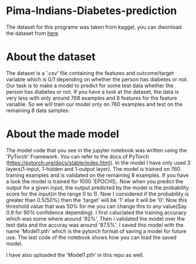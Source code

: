 # Pima-Indians-Diabetes-prediction

The dataset for this programe was taken from kaggel, you can dwonload the dataset from [here](https://www.kaggle.com/uciml/pima-indians-diabetes-database)


# About the dataset 

The dataset is a '.csv' file containing the features and outcome/target variable which is 0/1 depending on whether the person has diabetes or not.
Our task is to make a model to predict for some test data whether the person has diabetes or not.
If you have a look at the dataset, the data is very less with only around 768 examples and 8 features for the feature variable. So we will train our model only on 760 examples and test on the remaining 8 data samples.

# About the made model

The model code that you see in the jupyter notebook was written using the 'PyTorch' Framework. You can refer to the docs of PyTorch (https://pytorch.org/docs/stable/index.html).
In the model I have only used 3 layers(1-input, 1-hidden and 1-output layer). The model is trained on 760 training examples and is validated on the remaining 8 examples.
If you have a look the model is trained for 1000 'EPOCHS;. Now when you predict the output for a given input, the output predicted by the model is the probability score for the input(in the range 0 to 1). Now I considered if the probability is greater than 0.5(50%) then the 'target' will be '1' else it will be '0'.
Now this threshold value that was 50% for me you can change this to any value(Say 0.9 for 90% confidence depending). 
I first caluclated the training accuracy which was some where around '92%', Then i validated the model over the test data and the accuray was around '87.5%'.
I saved this model with the name 'Model1.pth' which is the pytorch format of saving a model for future use. The last code of the notebook shows how you can load the saved model.

I have also uploaded the 'Model1.pth' in this repo as well.

